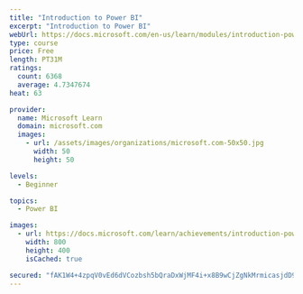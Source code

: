 ```yaml
---
title: "Introduction to Power BI"
excerpt: "Introduction to Power BI"
webUrl: https://docs.microsoft.com/en-us/learn/modules/introduction-power-bi/
type: course
price: Free
length: PT31M
ratings:
  count: 6368
  average: 4.7347674
heat: 63

provider:
  name: Microsoft Learn
  domain: microsoft.com
  images:
    - url: /assets/images/organizations/microsoft.com-50x50.jpg
      width: 50
      height: 50

levels:
  - Beginner

topics:
  - Power BI

images:
  - url: https://docs.microsoft.com/learn/achievements/introduction-power-bi-social.png
    width: 800
    height: 400
    isCached: true

secured: "fAK1W4+4zpqV0vEd6dVCozbsh5bQraDxWjMF4i+x8B9wCjZgNkMrmicasjdD9mxGfu2fYvsV+jyz7UO4Ylb1e3MCe05Cbjwl5vfgc05NEP6IgkVHVuhQb7u2lh56s9j0XrmVH3h4QQSmeICXwDW7PvowNAiUi8mbDSYZkC0kbJZpp7XqI5hm+2MahjiFEFAxZMnkxA7Tx+HJKAU3axDmurGEE7O/fqYhLXP3Kk1fM5z9f9vX+PC1xdRrdNxuVslpW62nT6Iawq2EbvBpE44rGgssAR48u+XYxqZGHDRDi9WUJCCHFLUDZUzgXCgFEpRdNgmS+Xw81zrTB/aeq8UM/a7c28fkD2TJ/KjwgyBstV6KYfpBciSHIcVGuX8EhXEbQVHD2hqDVCfXjvDf5FLhJdnR9j/b72T++hW7A45JSZ0=;bKUX0PdDuHmTji0SiEgMcw=="
---
```


